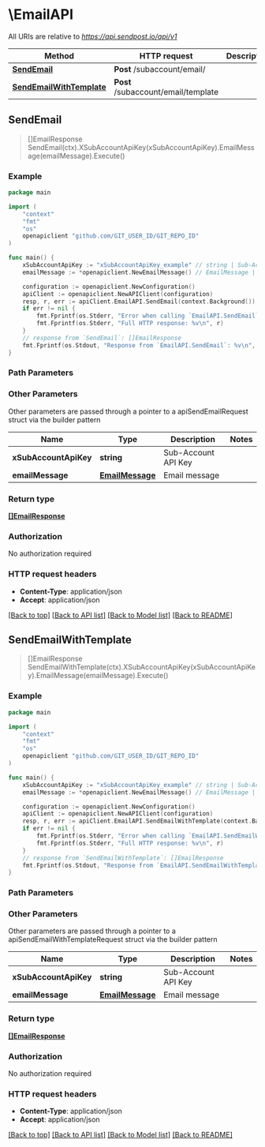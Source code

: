 # \EmailAPI

All URIs are relative to *https://api.sendpost.io/api/v1*

Method | HTTP request | Description
------------- | ------------- | -------------
[**SendEmail**](EmailAPI.md#SendEmail) | **Post** /subaccount/email/ | 
[**SendEmailWithTemplate**](EmailAPI.md#SendEmailWithTemplate) | **Post** /subaccount/email/template | 



## SendEmail

> []EmailResponse SendEmail(ctx).XSubAccountApiKey(xSubAccountApiKey).EmailMessage(emailMessage).Execute()





### Example

```go
package main

import (
    "context"
    "fmt"
    "os"
    openapiclient "github.com/GIT_USER_ID/GIT_REPO_ID"
)

func main() {
    xSubAccountApiKey := "xSubAccountApiKey_example" // string | Sub-Account API Key
    emailMessage := *openapiclient.NewEmailMessage() // EmailMessage | Email message (optional)

    configuration := openapiclient.NewConfiguration()
    apiClient := openapiclient.NewAPIClient(configuration)
    resp, r, err := apiClient.EmailAPI.SendEmail(context.Background()).XSubAccountApiKey(xSubAccountApiKey).EmailMessage(emailMessage).Execute()
    if err != nil {
        fmt.Fprintf(os.Stderr, "Error when calling `EmailAPI.SendEmail``: %v\n", err)
        fmt.Fprintf(os.Stderr, "Full HTTP response: %v\n", r)
    }
    // response from `SendEmail`: []EmailResponse
    fmt.Fprintf(os.Stdout, "Response from `EmailAPI.SendEmail`: %v\n", resp)
}
```

### Path Parameters



### Other Parameters

Other parameters are passed through a pointer to a apiSendEmailRequest struct via the builder pattern


Name | Type | Description  | Notes
------------- | ------------- | ------------- | -------------
 **xSubAccountApiKey** | **string** | Sub-Account API Key | 
 **emailMessage** | [**EmailMessage**](EmailMessage.md) | Email message | 

### Return type

[**[]EmailResponse**](EmailResponse.md)

### Authorization

No authorization required

### HTTP request headers

- **Content-Type**: application/json
- **Accept**: application/json

[[Back to top]](#) [[Back to API list]](../README.md#documentation-for-api-endpoints)
[[Back to Model list]](../README.md#documentation-for-models)
[[Back to README]](../README.md)


## SendEmailWithTemplate

> []EmailResponse SendEmailWithTemplate(ctx).XSubAccountApiKey(xSubAccountApiKey).EmailMessage(emailMessage).Execute()





### Example

```go
package main

import (
    "context"
    "fmt"
    "os"
    openapiclient "github.com/GIT_USER_ID/GIT_REPO_ID"
)

func main() {
    xSubAccountApiKey := "xSubAccountApiKey_example" // string | Sub-Account API Key
    emailMessage := *openapiclient.NewEmailMessage() // EmailMessage | Email message (optional)

    configuration := openapiclient.NewConfiguration()
    apiClient := openapiclient.NewAPIClient(configuration)
    resp, r, err := apiClient.EmailAPI.SendEmailWithTemplate(context.Background()).XSubAccountApiKey(xSubAccountApiKey).EmailMessage(emailMessage).Execute()
    if err != nil {
        fmt.Fprintf(os.Stderr, "Error when calling `EmailAPI.SendEmailWithTemplate``: %v\n", err)
        fmt.Fprintf(os.Stderr, "Full HTTP response: %v\n", r)
    }
    // response from `SendEmailWithTemplate`: []EmailResponse
    fmt.Fprintf(os.Stdout, "Response from `EmailAPI.SendEmailWithTemplate`: %v\n", resp)
}
```

### Path Parameters



### Other Parameters

Other parameters are passed through a pointer to a apiSendEmailWithTemplateRequest struct via the builder pattern


Name | Type | Description  | Notes
------------- | ------------- | ------------- | -------------
 **xSubAccountApiKey** | **string** | Sub-Account API Key | 
 **emailMessage** | [**EmailMessage**](EmailMessage.md) | Email message | 

### Return type

[**[]EmailResponse**](EmailResponse.md)

### Authorization

No authorization required

### HTTP request headers

- **Content-Type**: application/json
- **Accept**: application/json

[[Back to top]](#) [[Back to API list]](../README.md#documentation-for-api-endpoints)
[[Back to Model list]](../README.md#documentation-for-models)
[[Back to README]](../README.md)


